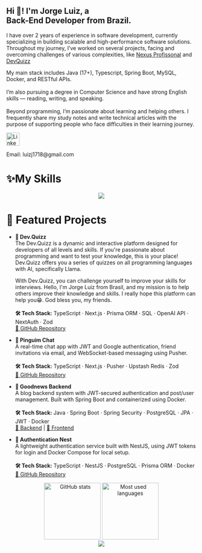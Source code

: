 <h2 align="left">Hi 👋! I'm Jorge Luiz, a <br>Back-End Developer from Brazil.</h2>

<p align="left">
  I have over 2 years of experience in software development, currently specializing in building scalable and high-performance software solutions. 
  Throughout my journey, I’ve worked on several projects, facing and overcoming challenges of various complexities, like <a href="https://www.linkedin.com/company/nexus-profissional/posts/?feedView=all" target="_blank">Nexus Profissonal</a> and <a href="https://dev-quizz-edu.vercel.app/" target="_blank">DevQuizz</a>

  My main stack includes Java (17+), Typescript, Spring Boot, MySQL, Docker, and RESTful APIs. <br><br>
  I’m also pursuing a degree in Computer Science and have strong English skills — reading, writing, and speaking. <br><br>
  Beyond programming, I’m passionate about learning and helping others. I frequently share my study notes and write technical articles 
  with the purpose of supporting people who face difficulties in their learning journey.
</p>

<div align="left"> 
  <a href="https://www.linkedin.com/in/jorge-andradesouza/" target="_blank"> 
    <img src="https://img.shields.io/static/v1?message=LinkedIn&logo=linkedin&label=&color=0077B5&logoColor=white&labelColor=&style=for-the-badge" height="35" alt="LinkedIn logo" /> 
  </a> 
  <p>Email: luizj1718@gmail.com</p> 
</div>

</div> <h1 align="left">✨My Skills</h1> <div align="center"> <a href="https://skillicons.dev"> <img src="https://skillicons.dev/icons?i=java,spring,docker,mysql,mongodb,postgres,typescript,javascript,nodejs,express,nest,git,vscode,next,tailwind,github,postman,vercel" /> </a> </div>

<h1 align="left">🧠 Featured Projects</h1>

<ul>
  <li>
    <p align="left">
      <strong>🚀 Dev.Quizz</strong><br>
  The Dev.Quizz is a dynamic and interactive platform designed for developers of all levels and skills. If you're passionate about programming and want to test your knowledge, this is your place! Dev.Quizz offers you a series of quizzes on all programming languages with AI, specifically Llama.

With Dev.Quizz, you can challenge yourself to improve your skills for interviews. Hello, I'm Jorge Luiz from Brasil, and my mission is to help others improve their knowledge and skills. I really hope this platform can help you😁. God bless you, my friends.
<br><br>
      <strong>🛠 Tech Stack:</strong> TypeScript · Next.js · Prisma ORM · SQL · OpenAI API · NextAuth · Zod<br>
      <a href="https://github.com/JorgeluizAndrade/dev.quizz" target="_blank">🔗 GitHub Repository</a>
    </p>
  </li>

  <li>
    <p align="left">
      <strong>💬 Pinguim Chat</strong><br>
      A real-time chat app with JWT and Google authentication, friend invitations via email, and WebSocket-based messaging using Pusher.<br><br>
      <strong>🛠 Tech Stack:</strong> TypeScript · Next.js · Pusher · Upstash Redis · Zod<br>
      <a href="https://github.com/JorgeluizAndrade/Pinguim-chat" target="_blank">🔗 GitHub Repository</a>
    </p>
  </li>

  <li>
    <p align="left">
      <strong>📰 Goodnews Backend</strong><br>
      A blog backend system with JWT-secured authentication and post/user management. Built with Spring Boot and containerized using Docker.<br><br>
      <strong>🛠 Tech Stack:</strong> Java · Spring Boot · Spring Security · PostgreSQL · JPA · JWT · Docker<br>
      <a href="https://github.com/JorgeluizAndrade/Goodnews-Backend" target="_blank">🔗 Backend</a> |
      <a href="https://github.com/JorgeluizAndrade/Frontend-Goodnews" target="_blank">🔗 Frontend</a>
    </p>
  </li>

  <li>
    <p align="left">
      <strong>🔐 Authentication Nest</strong><br>
      A lightweight authentication service built with NestJS, using JWT tokens for login and Docker Compose for local setup.<br><br>
      <strong>🛠 Tech Stack:</strong> TypeScript · NestJS · PostgreSQL · Prisma ORM · Docker<br>
      <a href="https://github.com/JorgeluizAndrade/authentication-nestjs" target="_blank">🔗 GitHub Repository</a>
    </p>
  </li>
</ul>

<div align="center"> <img src="https://github-readme-stats.vercel.app/api?username=JorgeluizAndrade&hide_title=false&hide_rank=false&show_icons=true&include_all_commits=true&count_private=true&disable_animations=false&theme=dracula&locale=en&hide_border=false" height="150" alt="GitHub stats" /> <img src="https://github-readme-stats.vercel.app/api/top-langs?username=JorgeluizAndrade&locale=en&hide_title=false&layout=compact&card_width=320&langs_count=5&theme=dracula&hide_border=false" height="150" alt="Most used languages" /> </div>
<div align="center"> <img src="https://github-profile-trophy.vercel.app/?username=JorgeluizAndrade&row=1&column=6&theme=dracula&margin-w=15&margin-h=15" /> </div>
